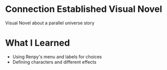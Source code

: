# Connection Established Visual Novel
Visual Novel about a parallel universe story

# What I Learned

* Using Renpy's menu and labels for choices
* Defining characters and different effects

